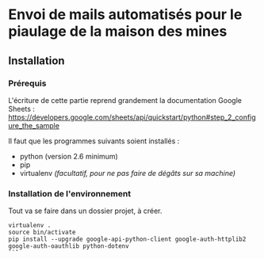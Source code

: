 # Envoi de mails automatisés pour le piaulage de la maison des mines

## Installation

### Prérequis

L'écriture de cette partie reprend grandement la documentation Google Sheets : https://developers.google.com/sheets/api/quickstart/python#step_2_configure_the_sample

Il faut que les programmes suivants soient installés :

- python (version 2.6 minimum)
- pip
- virtualenv *(facultatif, pour ne pas faire de dégâts sur sa machine)*

### Installation de l'environnement

Tout va se faire dans un dossier projet, à créer.

```
virtualenv .
source bin/activate
pip install --upgrade google-api-python-client google-auth-httplib2 google-auth-oauthlib python-dotenv
``̀`
